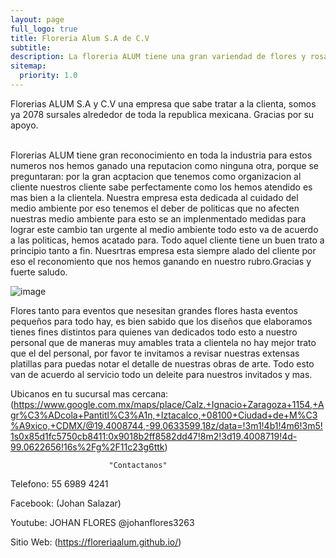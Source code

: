 ```yaml
---
layout: page
full_logo: true
title: Floreria Alum S.A de C.V
subtitle: 
description: La floreria ALUM tiene una gran variendad de flores y rosas, para aquellos amantes de las sorpresas es bien sabido que la Floreria ALUM tiene una buen trato con los clientes a quien les manda un caluroso abrazo forma parte de la compañia el lidelar sorpresas que no se an visto por favor llame y revise las ofertas que tenemos en la plantilla de ante mano Gracias:-)_.
sitemap:
  priority: 1.0
---
```

<p class="describe-text">Florerias ALUM S.A y C.V una empresa que sabe tratar a la clienta, somos ya 2078 sursales alrededor de toda la republica mexicana. Gracias por su apoyo.</p>
<br>
Florerias ALUM tiene gran reconocimiento en toda la industria para estos numeros nos hemos ganado una reputacion como ninguna otra, porque se preguntaran: por la gran acptacion que tenemos como organizacion al cliente nuestros cliente sabe perfectamente como los hemos atendido es mas bien a la clientela. Nuestra empresa esta dedicada al cuidado del medio ambiente por eso tenemos el deber de politicas que no afecten nuestras medio ambiente para esto se an implenmentado medidas para lograr este cambio tan urgente al medio ambiente todo esto va de acuerdo a las politicas, hemos acatado para. Todo aquel cliente tiene un buen trato a principio tanto a fin. Nuesrtras empresa esta siempre alado del cliente por eso el reconomiento que nos hemos ganando en nuestro rubro.Gracias y fuerte saludo.

![image](https://user-images.githubusercontent.com/125934637/228400210-be4a37a4-d201-4065-8641-d86292dca570.png)

Flores tanto para eventos que nesesitan grandes flores hasta eventos pequeños para todo hay, es bien sabido que los diseños que elaboramos tienes fines distintos para quienes van dedicados todo esto a nuestro personal que de maneras muy amables trata a clientela no hay mejor trato que el del personal, por favor te invitamos a revisar nuestras extensas platillas para puedas notar el detalle de nuestras obras de arte. Todo esto van de acuerdo al servicio todo un deleite para nuestros invitados y mas.


Ubicanos en tu sucursal mas cercana:(https://www.google.com.mx/maps/place/Calz.+Ignacio+Zaragoza+1154,+Agr%C3%ADcola+Pantitl%C3%A1n,+Iztacalco,+08100+Ciudad+de+M%C3%A9xico,+CDMX/@19.4008744,-99.0633599,18z/data=!3m1!4b1!4m6!3m5!1s0x85d1fc5750cb8411:0x9018b2ff8582dd47!8m2!3d19.4008719!4d-99.0622656!16s%2Fg%2F11c23g6ttk)


                          "Contactanos"

Telefono: 55 6989 4241

Facebook: (Johan Salazar)

Youtube: JOHAN FLORES @johanflores3263

Sitio Web: (https://floreriaalum.github.io/)
<br>
<br>
<br>
<br>
<br>
<br>
<br>
